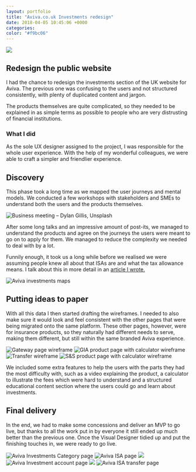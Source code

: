 ```yaml
---
layout: portfolio
title: "Aviva.co.uk Investments redesign"
date: 2018-04-05 10:45:06 +0000
categories:
color: "#f9bc06"
---
```


![](Aviva-investments-feature.png)

## Redesign the public website

I had the chance to redesign the investments section of the UK website for Aviva. The previous one was confusing to the users and not structured consistently, with plenty of duplicated content and jargon.

The products themselves are quite complicated, so they needed to be explained in as simple terms as possible to people who are very distrusting of financial institutions.

### What I did

As the sole UX designer assigned to the project, I was responsible for the whole user experience. With the help of my wonderful colleagues, we were able to craft a simpler and friendlier experience.

## Discovery

This phase took a long time as we mapped the user journeys and mental models. We conducted a few workshops with stakeholders and SMEs to understand both the users and the products themselves.

![Business meeting – Dylan Gillis, Unsplash](photo-1517048676732-d65bc937f952-e1521998549275-1024x538-7266589d-75b3-42d4-9cdd-c420336595d3.jpeg)

After some long talks and an impressive amount of post-its, we managed to understand the products and agree on the journeys the users were meant to go on to apply for them. We managed to reduce the complexity we needed to deal with by a lot.

Funnily enough, it took us a long while before we realised we were assuming people knew all about that ISAs are and what the tax allowance means. I talk about this in more detail in an [article I wrote.](https://goncaloandrade.com/4-ux-lessons-can-learn-dungeons-dragons/)

![Aviva investments maps](Aviva-investments-maps-25cc38a4-7fe8-48b1-8482-b141b95bbbd8.svg)

## Putting ideas to paper

With all this data I then started drafting the wireframes. I needed to also make sure it would look and feel consistent with the other pages that were being migrated onto the same platform. These other pages, however, were for insurance products, so they naturally had different needs to serve, making them different, but still within the same branded Aviva experience.

![Gateway page wireframe](Gateway-page-2767a39e-9a26-4998-b308-d3fcdda0ba1f.png)
![GIA product page with calculator wireframe](GIA-product-page-calculator-36aa0556-099d-4010-8a6e-67545b7f4940.png)
![Transfer wireframe](Transfer-7078c494-51e9-4dbc-b2ca-aeb1a1e333e9.png)
![S&S product page with calculator wireframe](SS-product-page-calculator-ef42fca5-8f46-48b8-878a-c0c4a9150e94.png)

We included some extra features to help the users with the parts they had the most difficulty with, such as a video explaining the product, a calculator to illustrate the fees which were hard to understand and a structured educational content section where the users could go and learn about investments.

## Final delivery

In the end, we had to make some concessions and deliver an MVP to go live, but thanks to all the work put in by everyone it still ended up much better than the previous one. Once the Visual Designer tidied up and put the finishing touches in, we were ready to go live.

![Aviva Investments Category page](Aviva-Investments-Category-page-be1332ad-048b-47e1-a17f-b26f52899ac7.png)
![Aviva ISA page](https://i2.wp.com/goncaloandrade.com/wp-content/uploads/2018/03/Aviva-ISA-page.png)
![](Aviva-ISA-page-93c417c6-93de-4104-b945-3ff98e486f8e.png)
![Aviva Investment account page](https://i0.wp.com/goncaloandrade.com/wp-content/uploads/2018/03/Aviva-Investment-account-page.png)
![](Aviva-Investment-account-page-8ba07405-78ad-4622-8384-57b6a4869ea2.png)
![Aviva ISA transfer page](Aviva-ISA-transfer-page-c43d4525-4084-483e-bf62-a72f767d0eb4.png)
